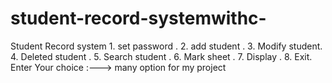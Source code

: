 # student-record-systemwithc-
Student Record system          1. set password .          2. add student .          3. Modify student.          4. Deleted student .          5. Search student .          6. Mark sheet .          7. Display .          8. Exit.           Enter Your choice :---> many option for my project 
